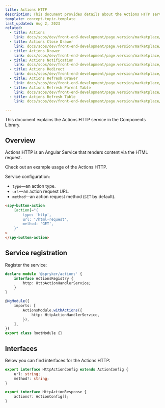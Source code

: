```yaml
---
title: Actions HTTP
description: This document provides details about the Actions HTTP service in the Components Library.
template: concept-topic-template
last_updated: Aug 2, 2023
related:
  - title: Actions
    link: docs/scos/dev/front-end-development/page.version/marketplace/ui-components-library/actions/ui-components-library-actions.html
  - title: Actions Close Drawer
    link: docs/scos/dev/front-end-development/page.version/marketplace/ui-components-library/actions/actions-close-drawer.html
  - title: Actions Drawer
    link: docs/scos/dev/front-end-development/page.version/marketplace/ui-components-library/actions/actions-drawer.html
  - title: Actions Notification
    link: docs/scos/dev/front-end-development/page.version/marketplace/ui-components-library/actions/actions-notification.html
  - title: Actions Redirect
    link: docs/scos/dev/front-end-development/page.version/marketplace/ui-components-library/actions/actions-redirect.html
  - title: Actions Refresh Drawer
    link: docs/scos/dev/front-end-development/page.version/marketplace/ui-components-library/actions/actions-refresh-drawer.html
  - title: Actions Refresh Parent Table
    link: docs/scos/dev/front-end-development/page.version/marketplace/ui-components-library/actions/actions-refresh-parent-table.html
  - title: Actions Refresh Table
    link: docs/scos/dev/front-end-development/page.version/marketplace/ui-components-library/actions/actions-refresh-table.html

---
```


This document explains the Actions HTTP service in the Components Library.

## Overview

Actions HTTP is an Angular Service that renders content via the HTML request.

Check out an example usage of the Actions HTTP.

Service configuration:

- `type`—an action type.  
- `url`—an action request URL.  
- `method`—an action request method (`GET` by default).  

```html
<spy-button-action
    [action]="{
        type: 'http',
        url: '/html-request',
        method: 'GET',
    }"
>
</spy-button-action>
```

## Service registration

Register the service:

```ts
declare module '@spryker/actions' {
    interface ActionsRegistry {
        http: HttpActionHandlerService;
    }
}

@NgModule({
    imports: [
        ActionsModule.withActions({
            http: HttpActionHandlerService,
        }),
    ],
})
export class RootModule {}
```

## Interfaces

Below you can find interfaces for the Actions HTTP:

```ts
export interface HttpActionConfig extends ActionConfig {
    url: string;
    method?: string;
}

export interface HttpActionResponse {
    actions?: ActionConfig[];
}
```
